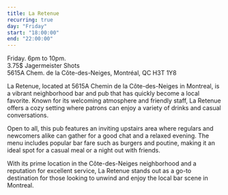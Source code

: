 ```yaml
---
title: La Retenue
recurring: true
day: "Friday"
start: "18:00:00"
end: "22:00:00"
---
```


Friday. 6pm to 10pm.<br>3.75$ Jagermeister Shots<br>5615A Chem. de la Côte-des-Neiges, Montréal, QC H3T 1Y8

<!-- more -->

La Retenue, located at 5615A Chemin de la Côte-des-Neiges in Montreal, is a vibrant neighborhood bar and pub that has quickly become a local favorite. Known for its welcoming atmosphere and friendly staff, La Retenue offers a cozy setting where patrons can enjoy a variety of drinks and casual conversations.

Open to all, this pub features an inviting upstairs area where regulars and newcomers alike can gather for a good chat and a relaxed evening. The menu includes popular bar fare such as burgers and poutine, making it an ideal spot for a casual meal or a night out with friends.

With its prime location in the Côte-des-Neiges neighborhood and a reputation for excellent service, La Retenue stands out as a go-to destination for those looking to unwind and enjoy the local bar scene in Montreal.
